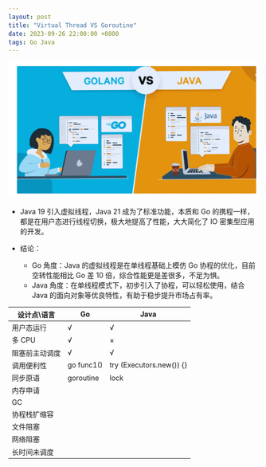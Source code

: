 ```yaml
---
layout: post
title: "Virtual Thread VS Goroutine"
date: 2023-09-26 22:00:00 +0800
tags: Go Java
---
```


![](/assets/images/2023-09-26-VirtualThreadVSGoroutine_1.webp)

- Java 19 引入虚拟线程，Java 21 成为了标准功能，本质和 Go 的携程一样，都是在用户态进行线程切换，极大地提高了性能，大大简化了 IO 密集型应用的开发。

- 结论：
  - Go 角度：Java 的虚拟线程是在单线程基础上模仿 Go 协程的优化，目前空转性能相比 Go 差 10 倍，综合性能更是差很多，不足为惧。
  - Java 角度：在单线程模式下，初步引入了协程，可以轻松使用，结合 Java 的面向对象等优良特性，有助于稳步提升市场占有率。

| 设计点\语言    | Go         | Java                     |
| -------------- | ---------- | ------------------------ |
| 用户态运行     | √          | √                        |
| 多 CPU         | √          | ×                        |
| 阻塞前主动调度 | √          | √                        |
| 调用便利性     | go func1() | try (Executors.new()) {} |
| 同步原语       | goroutine  | lock                     |
| 内存申请       |            |                          |
| GC             |            |                          |
| 协程栈扩缩容   |            |                          |
| 文件阻塞       |            |                          |
| 网络阻塞       |            |                          |
| 长时间未调度   |            |                          |
